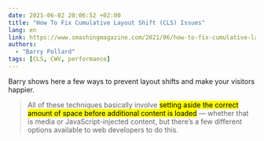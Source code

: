 ```yaml
---
date: 2021-06-02 20:06:52 +02:00
title: "How To Fix Cumulative Layout Shift (CLS) Issues"
lang: en
link: https://www.smashingmagazine.com/2021/06/how-to-fix-cumulative-layout-shift-issues/
authors:
  - "Barry Pollard"
tags: [CLS, CWV, performance]
---
```


Barry shows here a few ways to prevent layout shifts and make your visitors happier.

> All of these techniques basically involve <mark>setting aside the correct amount of space before additional content is loaded</mark> — whether that is media or JavaScript-injected content, but there’s a few different options available to web developers to do this.
